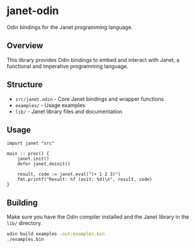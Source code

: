 # janet-odin

Odin bindings for the Janet programming language.

## Overview

This library provides Odin bindings to embed and interact with Janet, a functional and imperative programming language.

## Structure

- `src/janet.odin` - Core Janet bindings and wrapper functions
- `examples/` - Usage examples
- `lib/` - Janet library files and documentation

## Usage

```odin
import janet "src"

main :: proc() {
    janet.init()
    defer janet.deinit()
    
    result, code := janet.eval("(+ 1 2 3)")
    fmt.printf("Result: %f (exit: %d)\n", result, code)
}
```

## Building

Make sure you have the Odin compiler installed and the Janet library in the `lib/` directory.

```bash
odin build examples -out:examples.bin
./examples.bin
```